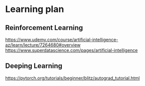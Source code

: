 # Learning plan

## Reinforcement Learning
https://www.udemy.com/course/artificial-intelligence-az/learn/lecture/7264680#overview
https://www.superdatascience.com/pages/artificial-intelligence
## Deeping Learning

https://pytorch.org/tutorials/beginner/blitz/autograd_tutorial.html
